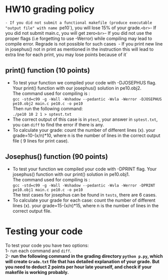 # HW10 grading policy

`- If you did not submit a functional makefile (produce executable "output file" with name `pe10\`), you will lose 15% of your grade.` <br>
`- If you did not submit main.c, you will get zero` <br>
`- If you did not use the proper flags (i.e forgetting to use -Werror) while compiling may lead to compile error. Regrade is not possible for such cases`
`- If you print new line in josephus() not in print as mentioned in the instruction this will lead to extra line for each print, you may lose points because of it`

## print() function (10 points)
- To test your function we compiled your code with -DJOSEPHUS flag. Your print() function with our josephus() solution in pe10.obj2.</br>
The command used for compiling is : </br>
`gcc -std=c99 -g -Wall -Wshadow --pedantic -Wvla -Werror -DJOSEPHUS pe10.obj2 main.c pe10.c -o pe10`</br>
Then run the following command:</br>
`./pe10 10 2 1 > sptest.txt`</br>
- The correct output of this case is in `ptest`, your answer in `sptest.txt`, you can `diff` to find the error if there is any.</br>
- To calculate your grade: count the number of different lines (x). your grade=10-(x/n)\*10, where n is the number of lines in the correct output file ( 9 lines for print case). </br>

	
## Josephus() function (90 points)
- To test your function we compiled your code with -DPRINT flag. Your josephus() function with our print() solution in pe10.obj1.</br>
The command used for compiling is : </br>
`gcc -std=c99 -g -Wall -Wshadow --pedantic -Wvla -Werror -DPRINT pe10.obj1 main.c pe10.c -o pe10` </br>
The test cases for josephus can be found in `tests`, there are 6 cases. 
- To calculate your grade for each case: count the number of different lines (x). your grade=15-(x/n)\*15, where n is the number of lines in the correct output file. </br>



# Testing your code

To test your code you have two options: <br>
1- run each command and `diff`. <br>
2- <strong>run the following command in the grading directory `python p.py`, which will create `Grade.txt` file that has detailed explanation of your grade. But you need to deduct 2 points per hour late yourself, and check if your makefile is working probably. <strong>



